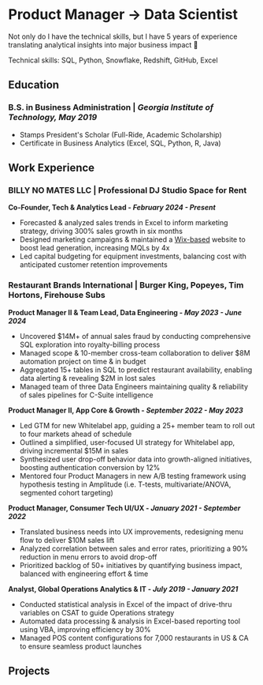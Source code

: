 # Product Manager -> Data Scientist
Not only do I have the technical skills, but I have 5 years of experience translating analytical insights into major business impact 🚀

Technical skills: SQL, Python, Snowflake, Redshift, GitHub, Excel

## Education
### B.S. in Business Administration | _Georgia Institute of Technology, May 2019_
- Stamps President's Scholar (Full-Ride, Academic Scholarship)
- Certificate in Business Analytics (Excel, SQL, Python, R, Java)

## Work Experience
### BILLY NO MATES LLC | Professional DJ Studio Space for Rent
**Co-Founder, Tech & Analytics Lead - _February 2024 - Present_**
- Forecasted & analyzed sales trends in Excel to inform marketing strategy, driving 300% sales growth in six months
- Designed marketing campaigns & maintained a [Wix-based](https://www.billyn0mates.com/) website to boost lead generation, increasing MQLs by 4x
- Led capital budgeting for equipment investments, balancing cost with anticipated customer retention improvements


### Restaurant Brands International | Burger King, Popeyes, Tim Hortons, Firehouse Subs
**Product Manager II & Team Lead, Data Engineering - _May 2023 - June 2024_**
- Uncovered $14M+ of annual sales fraud by conducting comprehensive SQL exploration into royalty-billing process
- Managed scope & 10-member cross-team collaboration to deliver $8M automation project on time & in budget
- Aggregated 15+ tables in SQL to predict restaurant availability, enabling data alerting & revealing $2M in lost sales
- Managed team of three Data Engineers maintaining quality & reliability of sales pipelines for C-Suite intelligence

**Product Manager II, App Core & Growth - _September 2022 - May 2023_**
- Led GTM for new Whitelabel app, guiding a 25+ member team to roll out to four markets ahead of schedule
- Outlined a simplified, user-focused UI strategy for Whitelabel app, driving incremental $15M in sales
- Synthesized user drop-off behavior data into growth-aligned initiatives, boosting authentication conversion by 12% 
- Mentored four Product Managers in new A/B testing framework using hypothesis testing in Amplitude (i.e. T-tests, multivariate/ANOVA, segmented cohort targeting)

**Product Manager, Consumer Tech UI/UX - _January 2021 - September 2022_**
- Translated business needs into UX improvements, redesigning menu flow to deliver $10M sales lift
- Analyzed correlation between sales and error rates, prioritizing a 90% reduction in menu errors to avoid drop-off
- Prioritized backlog of 50+ initiatives by quantifying business impact, balanced with engineering effort & time

**Analyst, Global Operations Analytics & IT - _July 2019 - January 2021_**
- Conducted statistical analysis in Excel of the impact of drive-thru variables on CSAT to guide Operations strategy
- Automated data processing & analysis in Excel-based reporting tool using VBA, improving efficiency by 30%
- Managed POS content configurations for 7,000 restaurants in US & CA to ensure seamless product launches

## Projects


